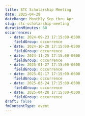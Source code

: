 ```yaml
---
title: STC Scholarship Meeting
date: 2025-04-28
dateRange: Monthly Sep thru Apr
slug: stc-scholarship-meeting
durationMinutes: 60
occurrences:
  - date: 2024-09-23 17:15:00-0500
    fieldGroup: occurrence
  - date: 2024-10-28 17:15:00-0500
    fieldGroup: occurrence
  - date: 2024-11-25 17:15:00-0600
    fieldGroup: occurrence
  - date: 2025-01-27 17:15:00-0600
    fieldGroup: occurrence
  - date: 2025-02-17 17:15:00-0600
    fieldGroup: occurrence
  - date: 2025-03-24 17:15:00-0500
    fieldGroup: occurrence
  - date: 2025-04-28 17:15:00-0500
    fieldGroup: occurrence
draft: false
fmContentType: event
---
```

